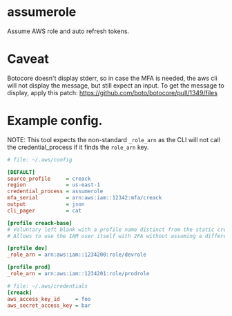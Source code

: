 # assumerole

Assume AWS role and auto refresh tokens.

# Caveat

Botocore doesn't display stderr, so in case the MFA is needed, the aws cli will not display the message, but still expect an input.
To get the message to display, apply this patch: https://github.com/boto/botocore/pull/1349/files

# Example config.

NOTE: This tool expects the non-standard `_role_arn` as the CLI will not call the credential_process if it finds the `role_arn` key.

```ini
# file: ~/.aws/config

[DEFAULT]
source_profile     = creack
region             = us-east-1
credential_process = assumerole
mfa_serial         = arn:aws:iam::12342:mfa/creack
output             = json
cli_pager          = cat

[profile creack-base]
# Voluntary left blank with a profile name distinct from the static credentials.
# Allows to use the IAM user itself with 2FA without assuming a different role.

[profile dev]
_role_arn = arn:aws:iam::1234200:role/devrole

[profile prod]
_role_arn = arn:aws:iam::1234201:role/prodrole
```

```ini
# file: ~/.aws/credentials
[creack]
aws_access_key_id     = foo
aws_secret_access_key = bar
```
